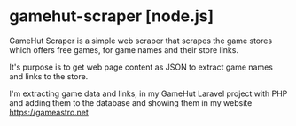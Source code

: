 ﻿# gamehut-scraper [node.js]
GameHut Scraper is a simple web scraper that scrapes the game stores which offers free games, for game names and their store links.

It's purpose is to get web page content as JSON to extract game names and links to the store.

I'm extracting game data and links, in my GameHut Laravel project with PHP and adding them to the database and showing them in my website https://gameastro.net
